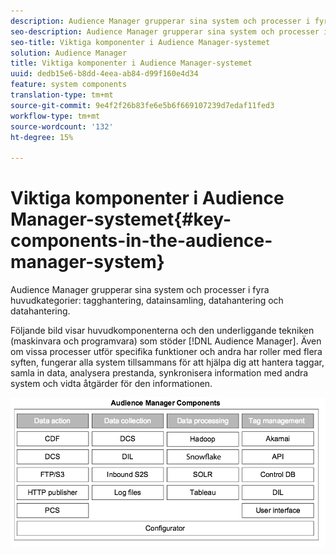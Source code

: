 ```yaml
---
description: Audience Manager grupperar sina system och processer i fyra huvudkategorier tagghantering, datainsamling, dataorganisation och dataåtgärder.
seo-description: Audience Manager grupperar sina system och processer i fyra huvudkategorier tagghantering, datainsamling, dataorganisation och dataåtgärder.
seo-title: Viktiga komponenter i Audience Manager-systemet
solution: Audience Manager
title: Viktiga komponenter i Audience Manager-systemet
uuid: dedb15e6-b8dd-4eea-ab84-d99f160e4d34
feature: system components
translation-type: tm+mt
source-git-commit: 9e4f2f26b83fe6e5b6f669107239d7edaf11fed3
workflow-type: tm+mt
source-wordcount: '132'
ht-degree: 15%

---
```



# Viktiga komponenter i Audience Manager-systemet{#key-components-in-the-audience-manager-system}

Audience Manager grupperar sina system och processer i fyra huvudkategorier: tagghantering, datainsamling, datahantering och datahantering.

<!-- 

c_compstack.xml

 -->

Följande bild visar huvudkomponenterna och den underliggande tekniken (maskinvara och programvara) som stöder [!DNL Audience Manager]. Även om vissa processer utför specifika funktioner och andra har roller med flera syften, fungerar alla system tillsammans för att hjälpa dig att hantera taggar, samla in data, analysera prestanda, synkronisera information med andra system och vidta åtgärder för den informationen.

![](assets/components.png)

